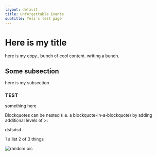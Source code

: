 ```yaml
---
layout: default
title: Unforgettable Events
subtitle: Yesi´s test page
---
```


# Here is my title

here is my copy.. bunch of cool content. writing a bunch.

## Some subsection

here is my subsection

### TEST

something here


Blockquotes can be nested (i.e. a blockquote-in-a-blockquote) by adding additional levels of >:

dsfsdsd


1   a list
2   of
3   things

![random pic](https://www.leeannmariephotography.com/wp-content/uploads/2017/12/best-wedding-photographer-pittsburgh_0001.jpg)